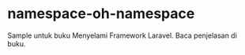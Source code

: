 namespace-oh-namespace
======================

Sample untuk buku Menyelami Framework Laravel. Baca penjelasan di buku.
